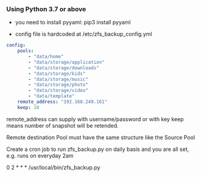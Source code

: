 ### Using Python 3.7 or above

* you need to install pyyaml: pip3 install pyyaml

* config file is hardcoded at /etc/zfs_backup_config.yml

``` YAML
config:
    pools:
        - "data/home"
        - "data/storage/application"
        - "data/storage/downloads"
        - "data/storage/kids"
        - "data/storage/music"
        - "data/storage/photo"
        - "data/storage/video"
        - "data/template"
    remote_address: "192.168.249.161"
    keep: 10
```
remote_address can supply with username/password or with key
keep means number of snapshot will be retended.

Remote destination Pool must have the same structure like the Source Pool

Create a cron job to run zfs_backup.py on daily basis and you are all set, e.g. runs on everyday 2am

0 2 * * * /usr/local/bin/zfs_backup.py
